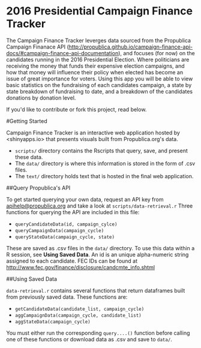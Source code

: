 # 2016 Presidential Campaign Finance Tracker

The Campaign Finance Tracker leverges data sourced from the Propublica Campaign Finanace API (<http://propublica.github.io/campaign-finance-api-docs/#campaign-finance-api-documentation>), and focuses (for now) on the candidates running in the 2016 Presidential Election. Where politicians are receiving the money that funds their expensive election campaigns, and how that money will influence their policy when elected has become an issue of great importance for voters. Using this app you will be able to view basic statistics on the fundraising of each candidates campaign, a state by state breakdown of fundraising to date, and a breakdown of the candidates donations by donation level.

If you'd like to contribute or fork this project, read below.

#Getting Started 

Campaign Finance Tracker is an interactive web application hosted by <shinyapps.io> that presents visuals built from Propublica.org's data. 

- `scripts/` directory contains the Rscripts that query, save, and present these data. 
- The `data/` directory is where this information is stored in the form of .csv files. 
- The `text/` directory holds text that is hosted in the final web application.


##Query Propublica's API

To get started querying your own data, request an API key from apihelp@propublica.org and take a look at `scripts/data-retrieval.r` Three functions for querying the API are included in this file:

- `queryCandidateData(id, campaign_cylce)` 
- `queryCampaignData(campaign_cycle)`
- `queryStateData(campaign_cycle, state)`

These are saved as .csv files in the `data/` directory. To use this data within a R session, see **Using Saved Data**. An id is an unique alpha-numeric string assigned to each candidate. FEC IDs can be found at <http://www.fec.gov/finance/disclosure/candcmte_info.shtml>

##Using Saved Data

`data-retrieval.r` contains several functions that return dataframes built from previously saved data. These functions are:

- `getCandidateData(candidate_list, campaign_cycle)`
- `aggCampaignData(campaign_cycle, candidate_list)`
- `aggStateData(campaign_cycle)`

You must either run the corresponding `query....()` function before calling one of these functions or download data as .csv and save to `data/`.
